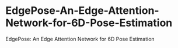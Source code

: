# EdgePose-An-Edge-Attention-Network-for-6D-Pose-Estimation
EdgePose: An Edge Attention Network for 6D Pose Estimation
